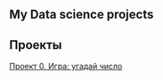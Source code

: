 ## My Data science projects
## Проекты
[Проект 0. Игра: угадай число](https://github.com/annromanova10/test-1-/tree/main)
